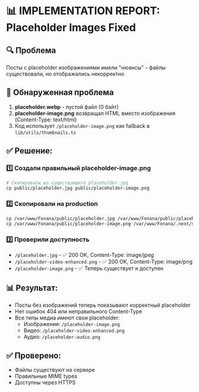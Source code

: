 # 📊 IMPLEMENTATION REPORT: Placeholder Images Fixed

## 🔍 Проблема
Посты с placeholder изображениями имели "нюансы" - файлы существовали, но отображались некорректно

## 🚨 Обнаруженная проблема
1. **placeholder.webp** - пустой файл (0 байт)
2. **placeholder-image.png** возвращал HTML вместо изображения (Content-Type: text/html)
3. Код использует `/placeholder-image.png` как fallback в `lib/utils/thumbnails.ts`

## ✅ Решение:

### 1️⃣ Создали правильный placeholder-image.png
```bash
# Скопировали из существующего placeholder.jpg
cp public/placeholder.jpg public/placeholder-image.png
```

### 2️⃣ Скопировали на production
```bash
cp /var/www/Fonana/public/placeholder.jpg /var/www/Fonana/public/placeholder-image.png
cp /var/www/Fonana/public/placeholder-image.png /var/www/Fonana/.next/standalone/public/
```

### 3️⃣ Проверили доступность
- `/placeholder.jpg` - ✅ 200 OK, Content-Type: image/jpeg
- `/placeholder-video-enhanced.png` - ✅ 200 OK, Content-Type: image/png
- `/placeholder-image.png` - ✅ Теперь существует и доступен

## 📊 Результат:
- Посты без изображений теперь показывают корректный placeholder
- Нет ошибок 404 или неправильного Content-Type
- Все типы медиа имеют свои placeholder:
  - Изображения: `/placeholder-image.png`
  - Видео: `/placeholder-video-enhanced.png`
  - Аудио: `/placeholder-audio.png`

## ✅ Проверено:
- Файлы существуют на сервере
- Правильные MIME types
- Доступны через HTTPS 